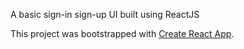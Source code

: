 A basic sign-in sign-up UI built using ReactJS

This project was bootstrapped with [Create React App](https://github.com/facebook/create-react-app).

